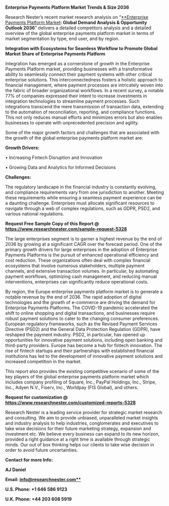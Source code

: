 ﻿**Enterprise Payments Platform Market Trends & Size 2036**

Research Nester’s recent market research analysis on “[**Enterprise Payments Platform Market](https://www.researchnester.com/reports/enterprise-payments-platform-market/5328)**: Global Demand Analysis & Opportunity Outlook 2036**” delivers a detailed competitors analysis and a detailed overview of the global enterprise payments platform market in terms of market segmentation by type, end user, and by region. 

**Integration with Ecosystems for Seamless Workflow to Promote Global Market Share of Enterprise Payments Platform**

Integration has emerged as a cornerstone of growth in the Enterprise Payments Platform market, providing businesses with a transformative ability to seamlessly connect their payment systems with other critical enterprise solutions. This interconnectedness fosters a holistic approach to financial management, where payment processes are intricately woven into the fabric of broader organizational workflows. In a recent survey, a notable 77% of companies expressed their intent to increase investments in integration technologies to streamline payment processes. Such integrations transcend the mere transmission of transaction data, extending to the automation of reconciliation, reporting, and compliance functions. This not only reduces manual efforts and minimizes errors but also enables businesses to operate with unprecedented precision and agility.

<a name="_hlk147244389"></a>Some of the major growth factors and challenges that are associated with the growth of the global enterprise payments platform market are:

**Growth Drivers:**

•	Increasing Fintech Disruption and Innovation

•	Growing Data and Analytics for Informed Decisions

**Challenges:**

The regulatory landscape in the financial industry is constantly evolving, and compliance requirements vary from one jurisdiction to another. Meeting these requirements while ensuring a seamless payment experience can be a daunting challenge. Enterprises must allocate significant resources to navigate through a web of complex regulations, such as GDPR, PSD2, and various national regulations.

<a name="_hlk147244479"></a>**Request Free Sample Copy of this Report @ <https://www.researchnester.com/sample-request-5328>**  

The large enterprises segment is to garner a highest revenue by the end of 2036 by growing at a significant CAGR over the forecast period. One of the primary growth drivers for large enterprises in the adoption of Enterprise Payments Platforms is the pursuit of enhanced operational efficiency and cost reduction. These organizations often deal with complex financial ecosystems that involve numerous stakeholders, multiple payment channels, and extensive transaction volumes. In particular, by automating payment workflows, optimizing cash management, and reducing manual interventions, enterprises can significantly reduce operational costs. 

<a name="_hlk147244557"></a>By region, the Europe enterprise payments platform market is to generate <a name="_hlk140522455"></a>a notable revenue by the end of 2036. The rapid adoption of digital technologies and the growth of e-commerce are driving the demand for Enterprise Payments Platforms. The COVID-19 pandemic accelerated the shift to online shopping and digital transactions, and businesses require robust payment solutions to cater to the changing consumer preferences. European regulatory frameworks, such as the Revised Payment Services Directive (PSD2) and the General Data Protection Regulation (GDPR), have reshaped the payment industry. PSD2, in particular, has opened up opportunities for innovative payment solutions, including open banking and third-party providers. Europe has become a hub for fintech innovation. The rise of fintech startups and their partnerships with established financial institutions has led to the development of innovative payment solutions and increased competition in the market.

<a name="_hlk147244718"></a>This report also provides the existing competitive scenario of some of the key players of the global enterprise payments platform market which includes company profiling of Square, Inc., PayPal Holdings, Inc., Stripe, Inc., Adyen N.V., Fiserv, Inc., Worldpay (FIS Global), and others.      

**Request for customization @ <https://www.researchnester.com/customized-reports-5328>**  

Research Nester is a leading service provider for strategic market research and consulting. We aim to provide unbiased, unparalleled market insights and industry analysis to help industries, conglomerates and executives to take wise decisions for their future marketing strategy, expansion and investment etc. We believe every business can expand to its new horizon, provided a right guidance at a right time is available through strategic minds. Our out of box thinking helps our clients to take wise decision in order to avoid future uncertainties.

**Contact for more Info:**

**AJ Daniel**

**Email: [info@researchnester.com**](mailto:info@researchnester.com)**

**U.S. Phone: +1 646 586 9123** 

**U.K. Phone: +44 203 608 5919**

